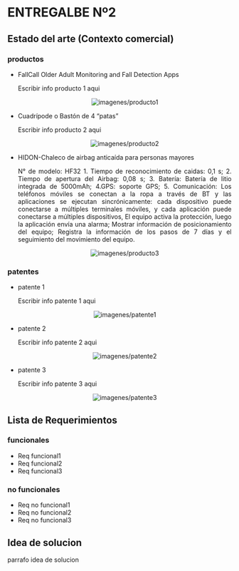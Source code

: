 <h1> ENTREGALBE Nº2</h1>

<h2> Estado del arte (Contexto comercial)</h2>
  <h3> productos </h3>
    <ul>
      <li>FallCall Older Adult Monitoring and Fall Detection Apps</li>
        <p style="text-align: justify">Escribir info producto 1 aqui</p>
        <p align="center"><img src="producto1.png" alt="imagenes/producto1" style"width: 200px"></a></p>
      <li>Cuadrípode o Bastón de 4 “patas”</li>
        <p style="text-align: justify">Escribir info producto 2 aqui</p>
        <p align="center"><img src="producto1.png" alt="imagenes/producto2" style"width: 200px"></a></p>
      <li>HIDON-Chaleco de airbag anticaída para personas mayores</li>
        <p style="text-align: justify">N° de modelo: HF32
1. Tiempo de reconocimiento de caidas: 0,1 s;
2. Tiempo de apertura del Airbag: 0,08 s; 3. Batería: Batería de litio integrada de 5000mAh; 4.GPS: soporte GPS;
5. Comunicación:
Los teléfonos móviles se conectan a la ropa a través de BT y las aplicaciones se ejecutan sincrónicamente: cada dispositivo puede conectarse a múltiples terminales móviles, y cada aplicación puede conectarse a múltiples dispositivos,
El equipo activa la protección, luego la aplicación envía una alarma;
Mostrar información de posicionamiento del equipo;
Registra la información de los pasos de 7 días y el seguimiento del movimiento del equipo.</p>
        <p align="center"><img src="producto1.png" alt="imagenes/producto3" style"width: 200px"></a></p>
    </ul>
  <h3> patentes </h3>
    <ul>
      <li>patente 1</li>
        <p style="text-align: justify">Escribir info patente 1 aqui</p>
        <p align="center"><img src="patente1.png" alt="imagenes/patente1" style"width: 200px"></a></p>
      <li>patente 2</li>
        <p style="text-align: justify">Escribir info patente 2 aqui</p>
        <p align="center"><img src="patente2.png" alt="imagenes/patente2" style"width: 200px"></a></p>
      <li>patente 3</li>
        <p style="text-align: justify">Escribir info patente 3 aqui</p>
        <p align="center"><img src="patente3.png" alt="imagenes/patente3" style"width: 200px"></a></p>
    </ul>
  <h2> Lista de Requerimientos</h2>
    <h3>funcionales</h3>
      <ul>
        <li> Req funcional1</li>
        <li> Req funcional2</li>
        <li> Req funcional3</li>
      </ul>
    <h3>no funcionales</h3>
      <ul>
        <li> Req no funcional1</li>
        <li> Req no funcional2</li>
        <li> Req no funcional3</li>
      </ul>
  <h2>Idea de solucion</h2>
    <p style="text-align: justify">parrafo idea de solucion</p>
    
